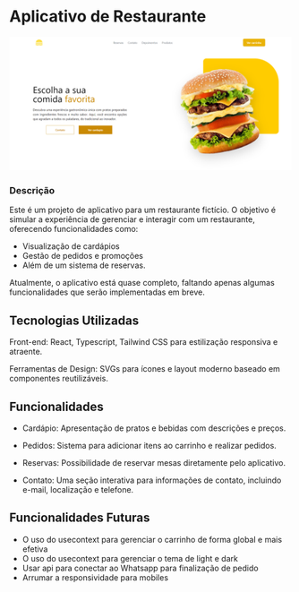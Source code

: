 # Aplicativo de Restaurante

<img src="./public/assets/Foody_homepage.png">

### Descrição

Este é um projeto de aplicativo para um restaurante fictício. O objetivo é simular a experiência de gerenciar e interagir com um restaurante, oferecendo funcionalidades como:

- Visualização de cardápios
- Gestão de pedidos e promoções
- Além de um sistema de reservas.

Atualmente, o aplicativo está quase completo, faltando apenas algumas funcionalidades que serão implementadas em breve.

## Tecnologias Utilizadas

Front-end: React, Typescript, Tailwind CSS para estilização responsiva e atraente.

Ferramentas de Design: SVGs para ícones e layout moderno baseado em componentes reutilizáveis.

## Funcionalidades

- Cardápio: Apresentação de pratos e bebidas com descrições e preços.

- Pedidos: Sistema para adicionar itens ao carrinho e realizar pedidos.

- Reservas: Possibilidade de reservar mesas diretamente pelo aplicativo.

- Contato: Uma seção interativa para informações de contato, incluindo e-mail, localização e telefone.

## Funcionalidades Futuras

- O uso do usecontext para gerenciar o carrinho de forma global e mais efetiva
- O uso do usecontext para gerenciar o tema de light e dark
- Usar api para conectar ao Whatsapp para finalização de pedido
- Arrumar a responsividade para mobiles
